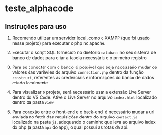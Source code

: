 # teste_alphacode

## Instruções para uso

1. Recomendo utilizar um servidor local, como o XAMPP (que foi usado nesse projeto) para executar o php no apache.

2. Executar o script SQL fornecido no diretório `database` no seu sistema de banco de dados para criar a tabela necessária e o primeiro registro.

3. Para se conectar com o banco, é possível que seja necessário mudar os valores das variávies do arquivo `connection.php` dentro da função `construct`, referentes às credenciais e informações do banco de dados criado localmente.

4. Para visualizar o projeto, será necessário usar a extensão Live Server dentro do VS Code. Ative o Live Server no arquivo `index.html` localizado dentro da pasta `view`

5. Para conexão entre o front-end e o back-end, é necessário mudar a url enviada no fetch das requisições dentro do arquivo `contact.js` localizado na pasta `js`, adequando o caminho que leva ao arquivo index do php (a pasta `api` do app), o qual possui as rotas da api.
